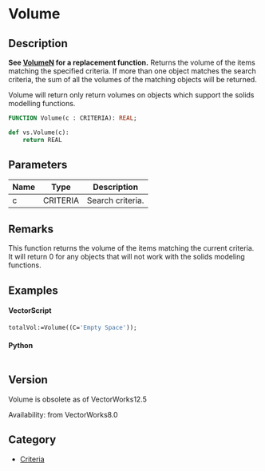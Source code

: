# Volume

## Description
<b>See [VolumeN](VolumeN.md) for a replacement function.</b>
Returns the volume of the items matching the specified criteria. If more than one object matches the search criteria, the sum of all the volumes of the matching objects will be returned.

Volume will return only return volumes on objects which support the solids modelling functions.

```pascal
FUNCTION Volume(c : CRITERIA): REAL;
```

```python
def vs.Volume(c):
    return REAL
```

## Parameters
|Name|Type|Description|
|---|---|---|
|c|CRITERIA|Search criteria.|

## Remarks
This function returns the volume of the items matching the current criteria.  It will return 0 for any objects that will not work with the solids modeling functions.

## Examples
#### VectorScript ####
```pascal
totalVol:=Volume((C='Empty Space'));
```
#### Python ####
```python

```

## Version
Volume is obsolete as of VectorWorks12.5<P>


Availability: from VectorWorks8.0

## Category
* [Criteria](../Categories/Criteria.md)
